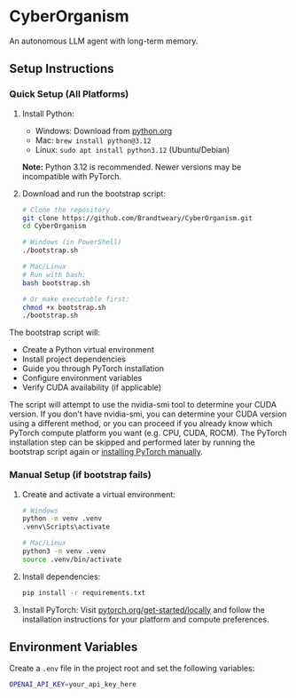# CyberOrganism

An autonomous LLM agent with long-term memory.

## Setup Instructions

### Quick Setup (All Platforms)

1. Install Python:
   - Windows: Download from [python.org](https://www.python.org/downloads/)
   - Mac: `brew install python@3.12`
   - Linux: `sudo apt install python3.12` (Ubuntu/Debian)

   **Note:** Python 3.12 is recommended. Newer versions may be incompatible with PyTorch.

2. Download and run the bootstrap script:
   ```bash
   # Clone the repository
   git clone https://github.com/Brandtweary/CyberOrganism.git
   cd CyberOrganism
   
   # Windows (in PowerShell)
   ./bootstrap.sh
   
   # Mac/Linux
   # Run with bash:
   bash bootstrap.sh

   # Or make executable first:
   chmod +x bootstrap.sh
   ./bootstrap.sh
   ```

The bootstrap script will:
- Create a Python virtual environment
- Install project dependencies
- Guide you through PyTorch installation
- Configure environment variables
- Verify CUDA availability (if applicable)

The script will attempt to use the nvidia-smi tool to determine your CUDA version. If you don't have nvidia-smi, you can determine your CUDA version using a different method, or you can proceed if you already know which PyTorch compute platform you want (e.g. CPU, CUDA, ROCM). The PyTorch installation step can be skipped and performed later by running the bootstrap script again or [installing PyTorch manually](https://pytorch.org/get-started/locally/). 

### Manual Setup (if bootstrap fails)

1. Create and activate a virtual environment:
   ```bash
   # Windows
   python -m venv .venv
   .venv\Scripts\activate
   
   # Mac/Linux
   python3 -m venv .venv
   source .venv/bin/activate
   ```

2. Install dependencies:
   ```bash
   pip install -r requirements.txt
   ```

3. Install PyTorch:
   Visit [pytorch.org/get-started/locally](https://pytorch.org/get-started/locally/) and follow the installation instructions for your platform and compute preferences.

## Environment Variables

Create a `.env` file in the project root and set the following variables:
```bash
OPENAI_API_KEY=your_api_key_here
```
